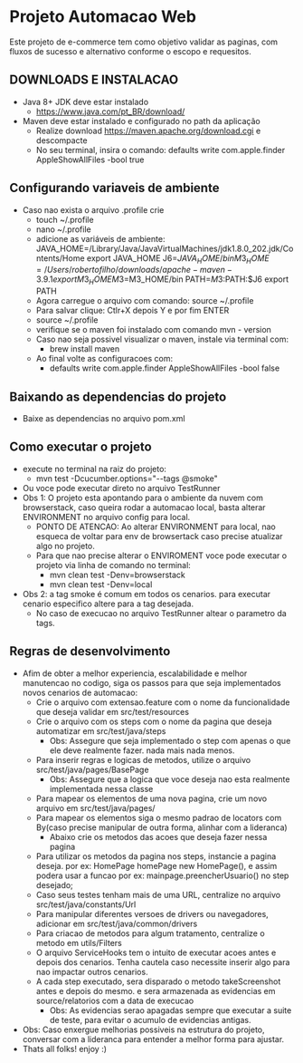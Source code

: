 # Projeto Automacao Web

Este projeto de e-commerce tem como objetivo validar as paginas, com fluxos de sucesso e alternativo conforme o escopo e requesitos.

##  DOWNLOADS E INSTALACAO
* Java 8+ JDK deve estar instalado
    * https://www.java.com/pt_BR/download/
* Maven deve estar instalado e configurado no path da aplicação
    * Realize download https://maven.apache.org/download.cgi e descompacte
    * No seu terminal, insira o comando: defaults write com.apple.finder AppleShowAllFiles -bool true

## Configurando variaveis de ambiente
* Caso nao exista o arquivo .profile crie
    * touch ~/.profile
    * nano ~/.profile
    * adicione as variáveis de ambiente: JAVA_HOME=/Library/Java/JavaVirtualMachines/jdk1.8.0_202.jdk/Contents/Home
      export JAVA_HOME
      J6=$JAVA_HOME/bin
      M3_HOME=/Users/robertofilho/downloads/apache-maven-3.9.1
      export M3_HOME
      M3=$M3_HOME/bin
      PATH=$M3:$PATH:$J6
      export PATH
    * Agora carregue o arquivo com comando: source ~/.profile
    * Para salvar clique: Ctlr+X depois Y e por fim ENTER
    * source ~/.profile
    * verifique se o maven foi instalado com comando mvn - version
    * Caso nao seja possivel visualizar o maven, instale via terminal com:
        * brew install maven
    * Ao final volte as configuracoes com:
        * defaults write com.apple.finder AppleShowAllFiles -bool false

## Baixando as dependencias do projeto
* Baixe as dependencias no arquivo pom.xml


## Como executar o projeto
* execute no terminal na raiz do projeto:
    * mvn test -Dcucumber.options="--tags @smoke"
* Ou voce pode executar direto no arquivo TestRunner
* Obs 1: O projeto esta apontando para o ambiente da nuvem com browserstack, caso queira rodar a automacao local, basta alterar ENVIRONMENT no arquivo config para local.
  * PONTO DE ATENCAO: Ao alterar ENVIRONMENT para local, nao esqueca de voltar para env de browsertack caso precise atualizar algo no projeto.
  * Para que nao precise alterar o ENVIROMENT voce pode executar o projeto via linha de comando no terminal:
    * mvn clean test -Denv=browserstack
    * mvn clean test -Denv=local
* Obs 2: a tag smoke é comum em todos os cenarios. para executar cenario especifico altere para a tag desejada.
    * No caso de execucao no arquivo TestRunner altear o parametro da tags.


## Regras de desenvolvimento
* Afim de obter a melhor experiencia, escalabilidade e melhor manutencao no codigo, siga os passos para que seja implementados novos cenarios de automacao:
    * Crie o arquivo com extensao.feature com o nome da funcionalidade que deseja validar em src/test/resources
    * Crie o arquivo com os steps com o nome da pagina que deseja automatizar em src/test/java/steps
        * Obs: Assegure que seja implementado o step com apenas o que ele deve realmente fazer. nada mais nada menos.
    * Para inserir regras e logicas de metodos, utilize o arquivo src/test/java/pages/BasePage
        * Obs: Assegure que a logica que voce deseja nao esta realmente implementada nessa classe
    * Para mapear os elementos de uma nova pagina, crie um novo arquivo em src/test/java/pages/<nomePaginaPage>
    * Para mapear os elementos siga o mesmo padrao de locators com By(caso precise manipular de outra forma, alinhar com a lideranca)
        * Abaixo crie os metodos das acoes que deseja fazer nessa pagina
    * Para utilizar os metodos da pagina nos steps, instancie a pagina deseja. por ex: HomePage homePage new HomePage(), e assim podera usar a funcao por ex: mainpage.preencherUsuario() no step desejado;
    * Caso seus testes tenham mais de uma URL, centralize no arquivo src/test/java/constants/Url
    * Para manipular diferentes versoes de drivers ou navegadores, adicionar em src/test/java/common/drivers
    * Para criacao de metodos para algum tratamento, centralize o metodo em utils/Filters
    * O arquivo ServiceHooks tem o intuito de executar acoes antes e depois dos cenarios. Tenha cautela caso necessite inserir algo para nao impactar outros cenarios.
    * A cada step executado, sera disparado o metodo takeScreenshot antes e depois do mesmo. e sera armazenada as evidencias em source/relatorios com a data de execucao
      * Obs: As evidencias serao apagadas sempre que executar a suite de teste, para evitar o acumulo de evidencias antigas. 
* Obs: Caso enxergue melhorias possiveis na estrutura do projeto, conversar com a lideranca para entender a melhor forma para ajustar.
* Thats all folks! enjoy :)
